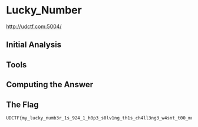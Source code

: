 # Lucky_Number
http://udctf.com:5004/

## Initial Analysis 



## Tools 



## Computing the Answer 



## The Flag 
```ObjectScript
UDCTF{my_lucky_numb3r_1s_924_1_h0p3_s0lv1ng_th1s_ch4ll3ng3_w4snt_t00_much_0f_4_ch0r3}
```